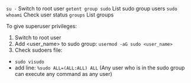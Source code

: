 `su -`				Switch to root user
`getent group sudo`	List sudo group users
`sudo whoami`		Check user status
`groups`			List groups

To give superuser privileges:
1. Switch to root user
2. Add <user_name> to sudo group: `usermod -aG sudo <user_name>`
3. Check sudoers file: 
 - `sudo visudo`
 - add line: `%sudo	ALL=(ALL:ALL) ALL` (Any user who is in the sudo group can execute any command as any user)
				
